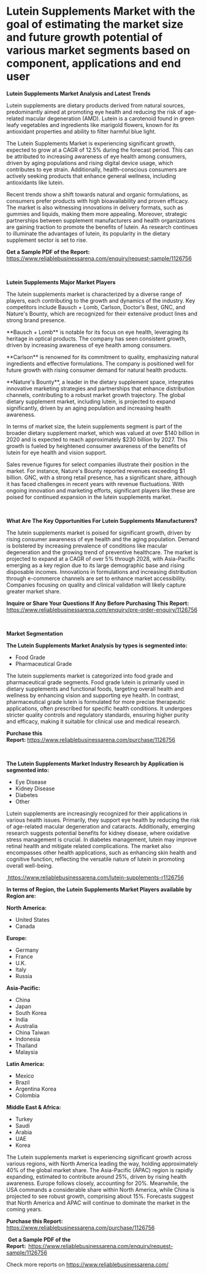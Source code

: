 <p><h1>Lutein Supplements Market with the goal of estimating the market size and future growth potential of various market segments based on component, applications and end user</h1></p><p><strong>Lutein Supplements Market Analysis and Latest Trends</strong></p>
<p><p>Lutein supplements are dietary products derived from natural sources, predominantly aimed at promoting eye health and reducing the risk of age-related macular degeneration (AMD). Lutein is a carotenoid found in green leafy vegetables and ingredients like marigold flowers, known for its antioxidant properties and ability to filter harmful blue light.</p><p>The Lutein Supplements Market is experiencing significant growth, expected to grow at a CAGR of 12.5% during the forecast period. This can be attributed to increasing awareness of eye health among consumers, driven by aging populations and rising digital device usage, which contributes to eye strain. Additionally, health-conscious consumers are actively seeking products that enhance general wellness, including antioxidants like lutein.</p><p>Recent trends show a shift towards natural and organic formulations, as consumers prefer products with high bioavailability and proven efficacy. The market is also witnessing innovations in delivery formats, such as gummies and liquids, making them more appealing. Moreover, strategic partnerships between supplement manufacturers and health organizations are gaining traction to promote the benefits of lutein. As research continues to illuminate the advantages of lutein, its popularity in the dietary supplement sector is set to rise.</p></p>
<p><strong>Get a Sample PDF of the Report:&nbsp;</strong> <a href="https://www.reliablebusinessarena.com/enquiry/request-sample/1126756?utm_campaign=3575&utm_medium=2&utm_source=Github&utm_content=ia&utm_term=07042025&utm_id=lutein-supplements">https://www.reliablebusinessarena.com/enquiry/request-sample/1126756</a></p>
<p>&nbsp;</p>
<p><strong>Lutein Supplements Major Market Players</strong></p>
<p><p>The lutein supplements market is characterized by a diverse range of players, each contributing to the growth and dynamics of the industry. Key competitors include Bausch + Lomb, Carlson, Doctor's Best, GNC, and Nature's Bounty, which are recognized for their extensive product lines and strong brand presence.</p><p>**Bausch + Lomb** is notable for its focus on eye health, leveraging its heritage in optical products. The company has seen consistent growth, driven by increasing awareness of eye health among consumers. </p><p>**Carlson** is renowned for its commitment to quality, emphasizing natural ingredients and effective formulations. The company is positioned well for future growth with rising consumer demand for natural health products. </p><p>**Nature's Bounty**, a leader in the dietary supplement space, integrates innovative marketing strategies and partnerships that enhance distribution channels, contributing to a robust market growth trajectory. The global dietary supplement market, including lutein, is projected to expand significantly, driven by an aging population and increasing health awareness.</p><p>In terms of market size, the lutein supplements segment is part of the broader dietary supplement market, which was valued at over $140 billion in 2020 and is expected to reach approximately $230 billion by 2027. This growth is fueled by heightened consumer awareness of the benefits of lutein for eye health and vision support.</p><p>Sales revenue figures for select companies illustrate their position in the market. For instance, Nature's Bounty reported revenues exceeding $1 billion. GNC, with a strong retail presence, has a significant share, although it has faced challenges in recent years with revenue fluctuations. With ongoing innovation and marketing efforts, significant players like these are poised for continued expansion in the lutein supplements market.</p></p>
<p>&nbsp;</p>
<p><strong>What Are The Key Opportunities For Lutein Supplements Manufacturers?</strong></p>
<p><p>The lutein supplements market is poised for significant growth, driven by rising consumer awareness of eye health and the aging population. Demand is bolstered by increasing prevalence of conditions like macular degeneration and the growing trend of preventive healthcare. The market is projected to expand at a CAGR of over 5% through 2028, with Asia-Pacific emerging as a key region due to its large demographic base and rising disposable incomes. Innovations in formulations and increasing distribution through e-commerce channels are set to enhance market accessibility. Companies focusing on quality and clinical validation will likely capture greater market share.</p></p>
<p><strong>Inquire or Share Your Questions If Any Before Purchasing This Report:</strong> <a href="https://www.reliablebusinessarena.com/enquiry/pre-order-enquiry/1126756?utm_campaign=3575&utm_medium=2&utm_source=Github&utm_content=ia&utm_term=07042025&utm_id=lutein-supplements">https://www.reliablebusinessarena.com/enquiry/pre-order-enquiry/1126756</a></p>
<p>&nbsp;</p>
<p><strong>Market Segmentation</strong></p>
<p><strong>The Lutein Supplements Market Analysis by types is segmented into:</strong></p>
<p><ul><li>Food Grade</li><li>Pharmaceutical Grade</li></ul></p>
<p><p>The lutein supplements market is categorized into food grade and pharmaceutical grade segments. Food grade lutein is primarily used in dietary supplements and functional foods, targeting overall health and wellness by enhancing vision and supporting eye health. In contrast, pharmaceutical grade lutein is formulated for more precise therapeutic applications, often prescribed for specific health conditions. It undergoes stricter quality controls and regulatory standards, ensuring higher purity and efficacy, making it suitable for clinical use and medical research.</p></p>
<p><strong>Purchase this Report:&nbsp;</strong><a href="https://www.reliablebusinessarena.com/purchase/1126756?utm_campaign=3575&utm_medium=2&utm_source=Github&utm_content=ia&utm_term=07042025&utm_id=lutein-supplements">https://www.reliablebusinessarena.com/purchase/1126756</a></p>
<p>&nbsp;</p>
<p><strong>The Lutein Supplements Market Industry Research by Application is segmented into:</strong></p>
<p><ul><li>Eye Disease</li><li>Kidney Disease</li><li>Diabetes</li><li>Other</li></ul></p>
<p><p>Lutein supplements are increasingly recognized for their applications in various health issues. Primarily, they support eye health by reducing the risk of age-related macular degeneration and cataracts. Additionally, emerging research suggests potential benefits for kidney disease, where oxidative stress management is crucial. In diabetes management, lutein may improve retinal health and mitigate related complications. The market also encompasses other health applications, such as enhancing skin health and cognitive function, reflecting the versatile nature of lutein in promoting overall well-being.</p></p>
<p><a href="https://www.reliablebusinessarena.com/lutein-supplements-r1126756?utm_campaign=3575&utm_medium=2&utm_source=Github&utm_content=ia&utm_term=07042025&utm_id=lutein-supplements">&nbsp;https://www.reliablebusinessarena.com/lutein-supplements-r1126756</a></p>
<p><strong>In terms of Region, the Lutein Supplements Market Players available by Region are:</strong></p>
<p>
    <p> <strong> North America: </strong>
        <ul>
            <li>United States</li>
            <li>Canada</li>
        </ul>
        </p> 
    <p> <strong> Europe: </strong>
        <ul>
            <li>Germany</li>
            <li>France</li>
            <li>U.K.</li>
            <li>Italy</li>
            <li>Russia</li>
        </ul>
        </p> 
    <p> <strong> Asia-Pacific: </strong>
        <ul>
            <li>China</li>
            <li>Japan</li>
            <li>South Korea</li>
            <li>India</li>
            <li>Australia</li>
            <li>China Taiwan</li>
            <li>Indonesia</li>
            <li>Thailand</li>
            <li>Malaysia</li>
        </ul>
        </p> 
    <p> <strong> Latin America: </strong>
        <ul>
            <li>Mexico</li>
            <li>Brazil</li>
            <li>Argentina Korea</li>
            <li>Colombia</li>
        </ul>
        </p> 
    <p> <strong> Middle East & Africa: </strong>
        <ul>
            <li>Turkey</li>
            <li>Saudi</li>
            <li>Arabia</li>
            <li>UAE</li>
            <li>Korea</li>
        </ul>
    </p>
    </p>
<p><p>The Lutein supplements market is experiencing significant growth across various regions, with North America leading the way, holding approximately 40% of the global market share. The Asia-Pacific (APAC) region is rapidly expanding, estimated to contribute around 25%, driven by rising health awareness. Europe follows closely, accounting for 20%. Meanwhile, the USA commands a considerable share within North America, while China is projected to see robust growth, comprising about 15%. Forecasts suggest that North America and APAC will continue to dominate the market in the coming years.</p></p>
<p><strong>Purchase this Report: </strong><a href="https://www.reliablebusinessarena.com/purchase/1126756?utm_campaign=3575&utm_medium=2&utm_source=Github&utm_content=ia&utm_term=07042025&utm_id=lutein-supplements">https://www.reliablebusinessarena.com/purchase/1126756</a></p>
<p>&nbsp;<strong>Get a Sample PDF of the Report:&nbsp;&nbsp;</strong><a href="https://www.reliablebusinessarena.com/enquiry/request-sample/1126756?utm_campaign=3575&utm_medium=2&utm_source=Github&utm_content=ia&utm_term=07042025&utm_id=lutein-supplements">https://www.reliablebusinessarena.com/enquiry/request-sample/1126756</a></p>
<p><strong></strong></p>
<p>Check more reports on <a href="https://www.reliablebusinessarena.com/?utm_campaign=3575&utm_medium=2&utm_source=Github&utm_content=ia&utm_term=07042025&utm_id=lutein-supplements">https://www.reliablebusinessarena.com/</a></p>